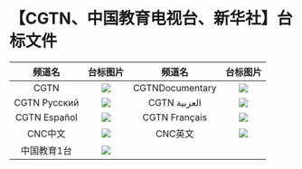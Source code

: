 # 【CGTN、中国教育电视台、新华社】台标文件
|频道名|台标图片|频道名|台标图片|
|:---:|:---:|:---:|:---:|
|CGTN|<img src="https://raw.githubusercontent.com/wanglindl/TVLogo/main/img/CGTN.png">|CGTNDocumentary|<img src="https://raw.githubusercontent.com/wanglindl/TVLogo/main/img/CGTNjilu.png">|
|CGTN Русский|<img src="https://raw.githubusercontent.com/wanglindl/TVLogo/main/img/CGTNey.png">|CGTN العربية|<img src="https://raw.githubusercontent.com/wanglindl/TVLogo/main/img/CGTNalby.png">|
|CGTN Español|<img src="https://raw.githubusercontent.com/wanglindl/TVLogo/main/img/CGTNxbyy.png">|CGTN Français|<img src="https://raw.githubusercontent.com/wanglindl/TVLogo/main/img/CGTNfy.png">|
|CNC中文|<img src="https://raw.githubusercontent.com/atsushi444/iptv/main/logo/other/CNC.png">|CNC英文|<img src="https://raw.githubusercontent.com/atsushi444/iptv/main/logo/other/CNC%20EN.png">|
|中国教育1台|<img src="https://raw.githubusercontent.com/wanglindl/TVLogo/main/img/CETV1.png">|
